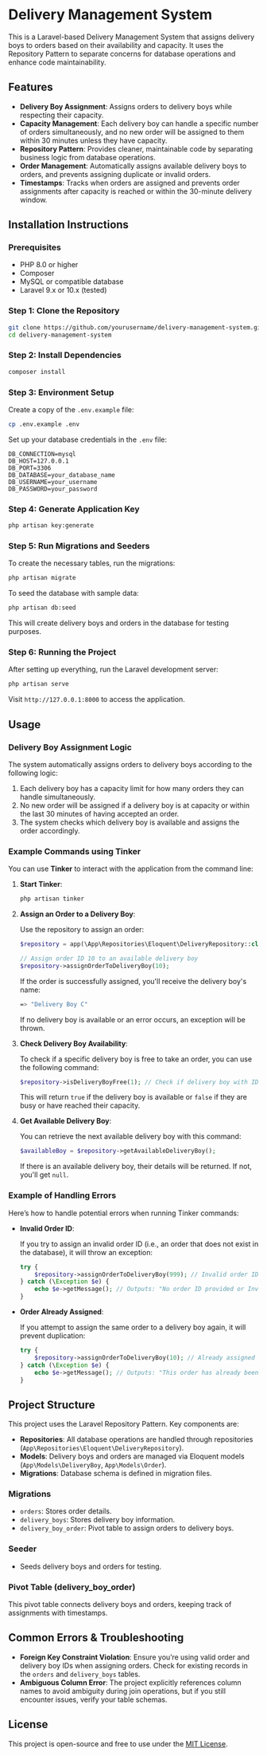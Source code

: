 # Delivery Management System

This is a Laravel-based Delivery Management System that assigns delivery boys to orders based on their availability and capacity. It uses the Repository Pattern to separate concerns for database operations and enhance code maintainability.

## Features

- **Delivery Boy Assignment**: Assigns orders to delivery boys while respecting their capacity.
- **Capacity Management**: Each delivery boy can handle a specific number of orders simultaneously, and no new order will be assigned to them within 30 minutes unless they have capacity.
- **Repository Pattern**: Provides cleaner, maintainable code by separating business logic from database operations.
- **Order Management**: Automatically assigns available delivery boys to orders, and prevents assigning duplicate or invalid orders.
- **Timestamps**: Tracks when orders are assigned and prevents order assignments after capacity is reached or within the 30-minute delivery window.

## Installation Instructions

### Prerequisites

- PHP 8.0 or higher
- Composer
- MySQL or compatible database
- Laravel 9.x or 10.x (tested)

### Step 1: Clone the Repository

```bash
git clone https://github.com/yourusername/delivery-management-system.git
cd delivery-management-system
```

### Step 2: Install Dependencies

```bash
composer install
```

### Step 3: Environment Setup

Create a copy of the `.env.example` file:

```bash
cp .env.example .env
```

Set up your database credentials in the `.env` file:

```
DB_CONNECTION=mysql
DB_HOST=127.0.0.1
DB_PORT=3306
DB_DATABASE=your_database_name
DB_USERNAME=your_username
DB_PASSWORD=your_password
```

### Step 4: Generate Application Key

```bash
php artisan key:generate
```

### Step 5: Run Migrations and Seeders

To create the necessary tables, run the migrations:

```bash
php artisan migrate
```

To seed the database with sample data:

```bash
php artisan db:seed
```

This will create delivery boys and orders in the database for testing purposes.

### Step 6: Running the Project

After setting up everything, run the Laravel development server:

```bash
php artisan serve
```

Visit `http://127.0.0.1:8000` to access the application.

## Usage

### Delivery Boy Assignment Logic

The system automatically assigns orders to delivery boys according to the following logic:

1. Each delivery boy has a capacity limit for how many orders they can handle simultaneously.
2. No new order will be assigned if a delivery boy is at capacity or within the last 30 minutes of having accepted an order.
3. The system checks which delivery boy is available and assigns the order accordingly.

### Example Commands using Tinker

You can use **Tinker** to interact with the application from the command line:

1. **Start Tinker**:

   ```bash
   php artisan tinker
   ```

2. **Assign an Order to a Delivery Boy**:

   Use the repository to assign an order:

   ```php
   $repository = app(\App\Repositories\Eloquent\DeliveryRepository::class);

   // Assign order ID 10 to an available delivery boy
   $repository->assignOrderToDeliveryBoy(10);
   ```

   If the order is successfully assigned, you'll receive the delivery boy's name:

   ```bash
   => "Delivery Boy C"
   ```

   If no delivery boy is available or an error occurs, an exception will be thrown.

3. **Check Delivery Boy Availability**:

   To check if a specific delivery boy is free to take an order, you can use the following command:

   ```php
   $repository->isDeliveryBoyFree(1); // Check if delivery boy with ID 1 is available
   ```

   This will return `true` if the delivery boy is available or `false` if they are busy or have reached their capacity.

4. **Get Available Delivery Boy**:

   You can retrieve the next available delivery boy with this command:

   ```php
   $availableBoy = $repository->getAvailableDeliveryBoy();
   ```

   If there is an available delivery boy, their details will be returned. If not, you'll get `null`.

### Example of Handling Errors

Here’s how to handle potential errors when running Tinker commands:

- **Invalid Order ID**:

   If you try to assign an invalid order ID (i.e., an order that does not exist in the database), it will throw an exception:

   ```php
   try {
       $repository->assignOrderToDeliveryBoy(999); // Invalid order ID
   } catch (\Exception $e) {
       echo $e->getMessage(); // Outputs: "No order ID provided or Invalid order ID."
   }
   ```

- **Order Already Assigned**:

   If you attempt to assign the same order to a delivery boy again, it will prevent duplication:

   ```php
   try {
       $repository->assignOrderToDeliveryBoy(10); // Already assigned order ID
   } catch (\Exception $e) {
       echo $e->getMessage(); // Outputs: "This order has already been assigned to the delivery boy."
   }
   ```

## Project Structure

This project uses the Laravel Repository Pattern. Key components are:

- **Repositories**: All database operations are handled through repositories (`App\Repositories\Eloquent\DeliveryRepository`).
- **Models**: Delivery boys and orders are managed via Eloquent models (`App\Models\DeliveryBoy`, `App\Models\Order`).
- **Migrations**: Database schema is defined in migration files.

### Migrations

- `orders`: Stores order details.
- `delivery_boys`: Stores delivery boy information.
- `delivery_boy_order`: Pivot table to assign orders to delivery boys.

### Seeder

- Seeds delivery boys and orders for testing.

### Pivot Table (delivery_boy_order)

This pivot table connects delivery boys and orders, keeping track of assignments with timestamps.

## Common Errors & Troubleshooting

- **Foreign Key Constraint Violation**: Ensure you’re using valid order and delivery boy IDs when assigning orders. Check for existing records in the `orders` and `delivery_boys` tables.
- **Ambiguous Column Error**: The project explicitly references column names to avoid ambiguity during join operations, but if you still encounter issues, verify your table schemas.

## License

This project is open-source and free to use under the [MIT License](LICENSE).
